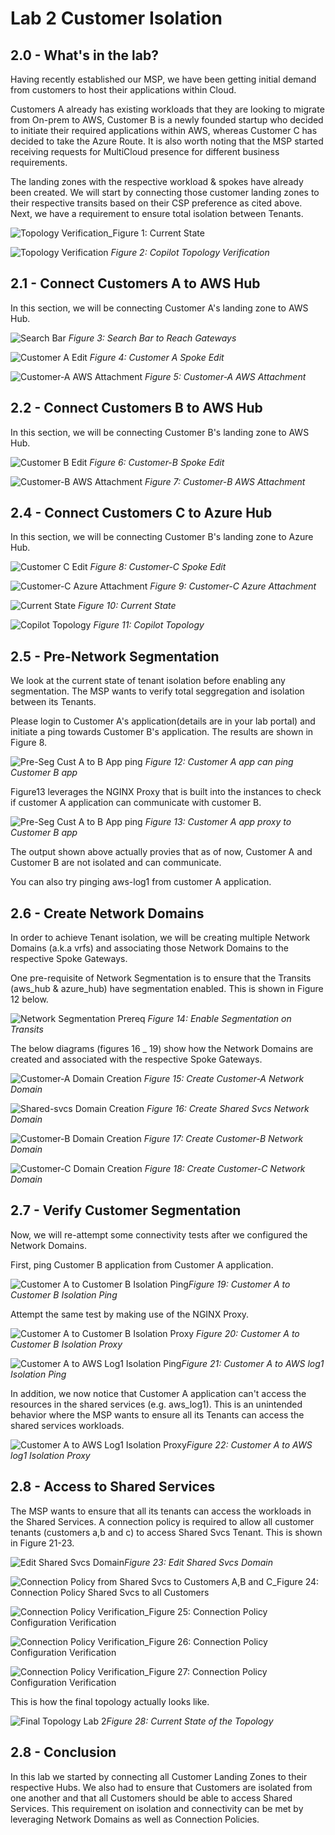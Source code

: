 # Lab 2 Customer Isolation

## 2.0 - What's in the lab?

Having recently established our MSP, we have been getting initial demand from customers to host their applications within Cloud.

Customers A already has existing workloads that they are looking to migrate from On-prem to AWS, Customer B is a newly founded startup who decided to initiate their required applications within AWS, whereas Customer C has decided to take the Azure Route. It is also worth noting that the MSP started receiving requests for MultiCloud presence for different business requirements. 

The landing zones with the respective workload & spokes have already been created. We will start by connecting those customer landing zones to their respective transits based on their CSP preference as cited above. Next, we have a requirement to ensure total isolation between Tenants.

![Topology Verification](images/lab1/lab_2_initial_before_connecting_tenants.png)_Figure 1: Current State

![Topology Verification](images/lab1/topology_proof_aws_and_azure_hub_peering_transits.png)
_Figure 2: Copilot Topology Verification_


## 2.1 - Connect Customers A to AWS Hub

In this section, we will be connecting Customer A's landing zone to AWS Hub.

![Search Bar](images/lab1/search_bar_gateways.png)
_Figure 3: Search Bar to Reach Gateways_

![Customer A Edit](images/lab1/customer_a_spoke_edit.png)
_Figure 4: Customer A Spoke Edit_

![Customer-A AWS Attachment](images/lab1/customer_a_spoke_connect_to_transit.png)
_Figure 5: Customer-A AWS Attachment_

## 2.2 - Connect Customers B to AWS Hub

In this section, we will be connecting Customer B's landing zone to AWS Hub.

![Customer B Edit](images/lab1/customer_a_spoke_edit.png)
_Figure 6: Customer-B Spoke Edit_

![Customer-B AWS Attachment](images/lab1/customer_b_spoke_connect_to_aws_hub.png)
_Figure 7: Customer-B AWS Attachment_


## 2.4 - Connect Customers C to Azure Hub

In this section, we will be connecting Customer B's landing zone to Azure Hub.

![Customer C Edit](images/lab1/customer_c_spoke_edit.png)
_Figure 8: Customer-C Spoke Edit_

![Customer-C Azure Attachment](images/lab1/customer_c_spoke_connect_to_azure_hub.png)
_Figure 9: Customer-C Azure Attachment_

![Current State](images/lab1/lab_2_post_connecting_tenants.png)
_Figure 10: Current State_

![Copilot Topology](images/lab1/final_topology_lab_2_copilot.png)
_Figure 11: Copilot Topology_

## 2.5 - Pre-Network Segmentation

We look at the current state of tenant isolation before enabling any segmentation. The MSP wants to verify total seggregation and isolation between its Tenants.

Please login to Customer A's application(details are in your lab portal) and initiate a ping towards Customer B's application. The results are shown in Figure 8.

![Pre-Seg Cust A to B App ping](images/lab1/pre_segmentation_customer_a_to_customer_b_app_ping.png)
_Figure 12: Customer A app can ping Customer B app_

Figure13 leverages the NGINX Proxy that is built into the instances to check if customer A application can communicate with customer B.

![Pre-Seg Cust A to B App ping](images/lab1/pre_segmentation_policy_customer_a_to_customer_b_app_browser.png)
_Figure 13: Customer A app proxy to Customer B app_

The output shown above actually provies that as of now, Customer A and Customer B are not isolated and can communicate. 

You can also try pinging aws-log1 from customer A application.



## 2.6 - Create Network Domains

In order to achieve Tenant isolation, we will be creating multiple Network Domains (a.k.a vrfs) and associating those Network Domains to the respective Spoke Gateways.

One pre-requisite of Network Segmentation is to ensure that the Transits (aws_hub & azure_hub) have segmentation enabled. This is shown in Figure 12 below. 

![Network Segmentation Prereq](images/lab1/network_segmentation_enabled_on_transits.png)
_Figure 14: Enable Segmentation on Transits_

The below diagrams (figures 16 _ 19) show how the Network Domains are created and associated with the respective Spoke Gateways.

![Customer-A Domain Creation](images/lab1/customer_a_domain_creation.png)
_Figure 15: Create Customer-A Network Domain_

![Shared-svcs Domain Creation](images/lab1/shared_svcs_domain_creation.png)
_Figure 16: Create Shared Svcs Network Domain_



![Customer-B Domain Creation](images/lab1/customer_b_domain_creation.png)
_Figure 17: Create Customer-B Network Domain_

![Customer-C Domain Creation](images/lab1/customer_c_domain_creation.png)
_Figure 18: Create Customer-C Network Domain_



## 2.7 - Verify Customer Segmentation

Now, we will re-attempt some connectivity tests after we configured the Network Domains.

First, ping Customer B application from Customer A application.

![Customer A to Customer B Isolation Ping](images/lab1/post_segmentation_ping_customer_b_app.png)_Figure 19: Customer A to Customer B Isolation Ping_

Attempt the same test by making use of the NGINX Proxy.

![Customer A to Customer B Isolation Proxy](images/lab1/post_segmentation_customer_a_app_to_customer_b_app_use_nginx_proxy.png)
_Figure 20: Customer A to Customer B Isolation Proxy_

![Customer A to AWS Log1 Isolation Ping](images/lab1/post_segmentation_customer_a_aws_log1_ping.png)_Figure 21: Customer A to AWS log1 Isolation Ping_

In addition, we now notice that Customer A application can't access the resources in the shared services (e.g. aws_log1). This is an unintended behavior where the MSP wants to ensure all its Tenants can access the shared services workloads.

![Customer A to AWS Log1 Isolation Proxy](images/lab1/post_segmentation_customer_a_aws_log1_browser.png)_Figure 22: Customer A to AWS log1 Isolation Proxy_


## 2.8 - Access to Shared Services

The MSP wants to ensure that all its tenants can access the workloads in the Shared Services. A connection policy is required to allow all customer tenants (customers a,b and c) to access Shared Svcs Tenant. This is shown in Figure 21-23.

![Edit Shared Svcs Domain](images/lab1/edit_shared_svcs_domain.png)_Figure 23: Edit Shared Svcs Domain_

![Connection Policy from Shared Svcs to Customers A,B and C](images/lab1/connection_policy_shared_svcs___abc.png)_Figure 24: Connection Policy Shared Svcs to all Customers


![Connection Policy Verification](images/lab1/verify_connection_policy.png)_Figure 25: Connection Policy Configuration Verification

![Connection Policy Verification](images/lab1/post_connection_policy_customer_a_to_aws_log1_ping.png)_Figure 26: Connection Policy Configuration Verification

![Connection Policy Verification](images/lab1/post_connection_policy_customer_a_to_aws_log1_browser.png)_Figure 27: Connection Policy Configuration Verification

This is how the final topology actually looks like. 

![Final Topology Lab 2](images/lab1/final_topology_lab_2.png)_Figure 28: Current State of the Topology_

## 2.8 - Conclusion

In this lab we started by connecting all Customer Landing Zones to their respective Hubs. We also had to ensure that Customers are isolated from one another and that all Customers should be able to access Shared Services. This requirement on isolation and connectivity can be met by leveraging Network Domains as well as Connection Policies.
